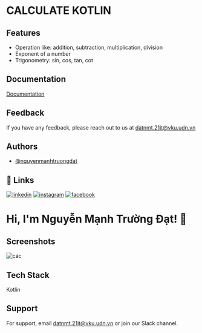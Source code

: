 
# CALCULATE KOTLIN




## Features

- Operation like: addition, subtraction, multiplication, division
- Exponent of a number
- Trigonometry: sin, cos, tan, cot


## Documentation

[Documentation](https://kotlinlang.org/spec/expressions.html)


## Feedback

If you have any feedback, please reach out to us at datnmt.21it@vku.udn.vn



## Authors

- [@nguyenmanhtruongdat](https://www.github.com/nguyenmanhtruongdat)


## 🔗 Links
[![linkedin](https://img.shields.io/badge/linkedin-0A66C2?style=for-the-badge&logo=linkedin&logoColor=white)](https://www.linkedin.com/in/nguyenmanhtruongdat/)
[![instagram](https://img.shields.io/badge/instagram-FF0050?style=for-the-badge&logo=instagram&logoColor=white)](https://www.instagram.com/truongdat.7/)
[![facebook](https://img.shields.io/badge/facebook-087cea?style=for-the-badge&logo=facebook&logoColor=white)](https://www.facebook.com/nguyenmanhtruongdat)


# Hi, I'm Nguyễn Mạnh Trường Đạt! 👋


## Screenshots
![các](https://user-images.githubusercontent.com/94544483/219428930-d7c4b88a-1a46-4744-b382-b5cdea64615e.png)

## Tech Stack

Kotlin


## Support

For support, email datnmt.21it@vku.udn.vn or join our Slack channel.

